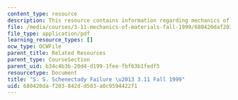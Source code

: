 ```yaml
---
content_type: resource
description: This resource contains information regarding mechanics of materials.
file: /media/courses/3-11-mechanics-of-materials-fall-1999/680420daf203842dd583a0c9594422f1_MIT3_11F99_ship.pdf
file_type: application/pdf
learning_resource_types: []
ocw_type: OCWFile
parent_title: Related Resources
parent_type: CourseSection
parent_uid: b34c4b3b-20d4-d199-1fee-fbf63b1fedf5
resourcetype: Document
title: "S. S. Schenectady Failure \u2013 3.11 Fall 1999"
uid: 680420da-f203-842d-d583-a0c9594422f1
---
```

